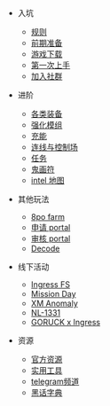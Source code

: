 - 入坑
  - [规则](starter/rule.md)
  - [前期准备](starter/prepare.md)
  - [游戏下载](starter/download.md)
  - [第一次上手](starter/beginning.md)
  - [加入社群](starter/community.md)

- 进阶
  - [各类装备](advanced/items.md)
  - [强化模组](advanced/mod.md)
  - [充能](advanced/recharge.md)
  - [连线与控制场](advanced/linkfield.md)
  - [任务](advanced/mission.md)
  - [鬼画符](advanced/glyph.md)
  - [intel 地图](advanced/intelmap.md)

- 其他玩法
  - [8po farm](other/ff.md)
  - [申请 portal](other/portal_app.md)
  - [审核 portal](other/portal_opr.md)
  - [Decode](other/decode.md)

- 线下活动
  - [Ingress FS](event/ifs.md)
  - [Mission Day](event/md.md)
  - [XM Anomaly](event/xma.md)
  - [NL-1331](event/nl1331.md)
  - [GORUCK x Ingress](event/goruck)

- 资源
  - [官方资源](resource/official.md)
  - [实用工具](resource/tool.md)
  - [telegram频道](resource/telegram.md)
  - [黑话字典](resource/dictionary.md)